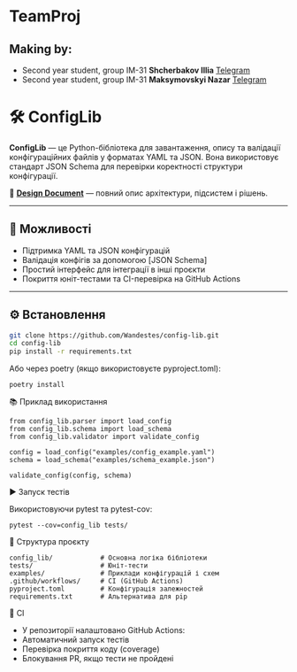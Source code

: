 # TeamProj

## Making by:

- Second year student, group ІМ-31 **Shcherbakov Illia** [Telegram](https://t.me/Ilya_net)
- Second year student, group ІМ-31 **Maksymovskyi Nazar** [Telegram](https://t.me/gothicenemy)

# 🛠️ ConfigLib

**ConfigLib** — це Python-бібліотека для завантаження, опису та валідації конфігураційних файлів у форматах YAML та JSON. Вона використовує стандарт JSON Schema для перевірки коректності структури конфігурації.

🔗 **[Design Document](https://docs.google.com/document/d/1WPMhgnKQAkeFWw20y--PBdyHVxzfph7D_BApBAI7_b0/edit?usp=sharing)** — повний опис архітектури, підсистем і рішень.

---

## 🐉 Можливості

- Підтримка YAML та JSON конфігурацій
- Валідація конфігів за допомогою [JSON Schema]
- Простий інтерфейс для інтеграції в інші проєкти
- Покриття юніт-тестами та CI-перевірка на GitHub Actions

---

## ⚙️ Встановлення

```bash
git clone https://github.com/Wandestes/config-lib.git
cd config-lib
pip install -r requirements.txt
```

Або через poetry (якщо використовуєте pyproject.toml):
```
poetry install
```
📚 Приклад використання
```
from config_lib.parser import load_config
from config_lib.schema import load_schema
from config_lib.validator import validate_config

config = load_config("examples/config_example.yaml")
schema = load_schema("examples/schema_example.json")

validate_config(config, schema)

```

▶️ Запуск тестів

Використовуючи pytest та pytest-cov:
```
pytest --cov=config_lib tests/
```

🧐 Структура проєкту
```
config_lib/            # Основна логіка бібліотеки
tests/                 # Юніт-тести
examples/              # Приклади конфігурацій і схем
.github/workflows/     # CI (GitHub Actions)
pyproject.toml         # Конфігурація залежностей
requirements.txt       # Альтернатива для pip
```
🧪 CI
- У репозиторії налаштовано GitHub Actions:
- Автоматичний запуск тестів
- Перевірка покриття коду (coverage)
- Блокування PR, якщо тести не пройдені
